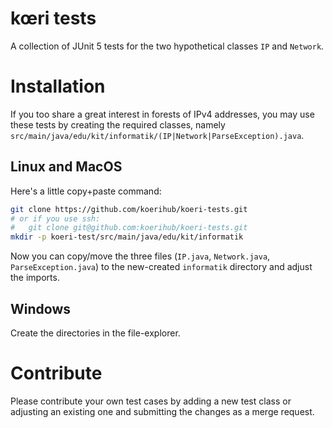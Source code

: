 # kœri tests

A collection of JUnit 5 tests for the two hypothetical classes `IP` and `Network`.

# Installation
If you too share a great interest in forests of IPv4 addresses, you may use these tests by creating the required
classes, namely `src/main/java/edu/kit/informatik/(IP|Network|ParseException).java`.

## Linux and MacOS
Here's a little copy+paste command:

```bash
git clone https://github.com/koerihub/koeri-tests.git
# or if you use ssh:
#   git clone git@github.com:koerihub/koeri-tests.git
mkdir -p koeri-test/src/main/java/edu/kit/informatik
```

Now you can copy/move the three files (`IP.java`, `Network.java`, `ParseException.java`) to
the new-created `informatik` directory and adjust the imports.

## Windows
Create the directories in the file-explorer.

# Contribute
Please contribute your own test cases by adding a new test class or adjusting an existing one and submitting the changes
as a merge request.
